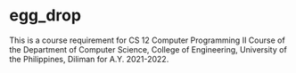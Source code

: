 # egg_drop
This is a course requirement for CS 12 Computer Programming II Course of the Department of Computer Science, College of Engineering, University of the Philippines, Diliman for A.Y. 2021-2022.
